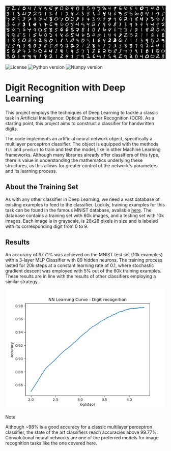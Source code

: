<p align="center">
  <img src="results/portada.jpg" />
</p>

![License](https://img.shields.io/github/license/Oscar-sandbox/digit-recognition)
![Python version](https://img.shields.io/badge/python-3.11-blue.svg) 
![Numpy version](https://img.shields.io/badge/numpy-1.24.3-blue.svg)

# Digit Recognition with Deep Learning

This project employs the techniques of Deep Learning to tackle a classic task 
in Artificial Intelligence: Optical Character Recognition (OCR). As a starting point, 
this project aims to construct a classifier for handwritten digits. 

The code implements an artificial neural network object, specifically a multilayer 
perceptron classifier. The object is equipped with the methods `fit` and `predict`
to train and test the model, like in other Machine Learning frameworks. Although 
many libraries already offer classifiers of this type, there is value in understanding 
the mathematics underlying these structures, as this allows for greater control of the network's
parameters and its learning process. 

## About the Training Set

As with any other classifier in Deep Learning, we need a vast database of existing 
examples to feed to the classifier. Luckily, training examples for this 
task can be found in the famous MNIST database, available [here](http://yann.lecun.com/exdb/mnist/). The 
database contains a training set with 60k images, and a testing set with 10k
images. Each image is in grayscale, is 28x28 pixels in size and is labeled with 
its corresponding digit from 0 to 9. 

## Results

An accuracy of 97.71% was achieved on the MNIST test set (10k examples) 
with a 3-layer MLP Classifier with 89 hidden neurons. The training process lasted 
for 20k steps at a constant learning rate of 0.1, where stochastic gradient descent was employed with 5% out of the 60k
training examples. These results are in line with the results of other classifiers 
employing a similar strategy.


<p align="center">
  <img src="results/learning_curve.png" />
</p>

> [!NOTE]
> Although ~98% is a good accuracy for a classic multilayer perceptron classifier, the
> state of the art classifiers reach accuracies above 99.77%. Convolutional neural networks are one of
> the preferred models for image recognition tasks like the one covered here. 
